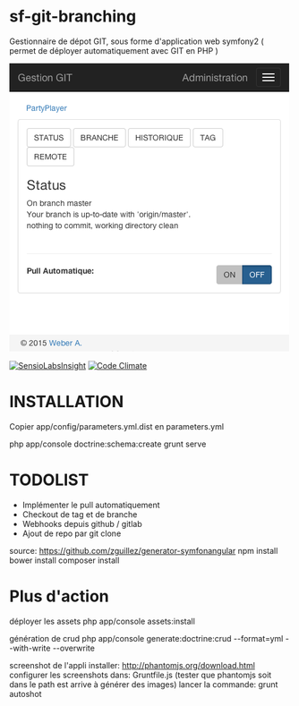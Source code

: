 # sf-git-branching
Gestionnaire de dépot GIT, sous forme d'application web symfony2
( permet de déployer automatiquement avec GIT en PHP )

![Index screenshot](/web/images/screenshots/local-500x500-index.png?raw=true "Index")


[![SensioLabsInsight](https://insight.sensiolabs.com/projects/c4e5d688-c273-4791-8894-c5c2b4d9e408/big.png)](https://insight.sensiolabs.com/projects/c4e5d688-c273-4791-8894-c5c2b4d9e408)
[![Code Climate](https://codeclimate.com/github/TwanoO67/sf-git-branching/badges/gpa.svg)](https://codeclimate.com/github/TwanoO67/sf-git-branching)

# INSTALLATION

Copier app/config/parameters.yml.dist en parameters.yml

php app/console doctrine:schema:create
grunt serve

# TODOLIST

- Implémenter le pull automatiquement
- Checkout de tag et de branche
- Webhooks depuis github / gitlab
- Ajout de repo par git clone


source: https://github.com/zguillez/generator-symfonangular
npm install
bower install
composer install

# Plus d'action

déployer les assets
php app/console assets:install

génération de crud
php app/console generate:doctrine:crud --format=yml --with-write --overwrite

screenshot de l'appli
installer: http://phantomjs.org/download.html
configurer les screenshots dans: Gruntfile.js
(tester que phantomjs soit dans le path est arrive à générer des images)
lancer la commande: grunt autoshot
